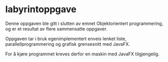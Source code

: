 # labyrintoppgave

Denne oppgaven ble gitt i slutten av emnet Objektorientert programmering, og er et resultat av flere sammensatte oppgaver.

Oppgaven tar i bruk egenimplementert enveis lenket liste, parallellprogrammering og grafisk grensesnitt med JavaFX. 

For å kjøre programmet kreves derfor en maskin med JavaFX tilgjengelig. 
